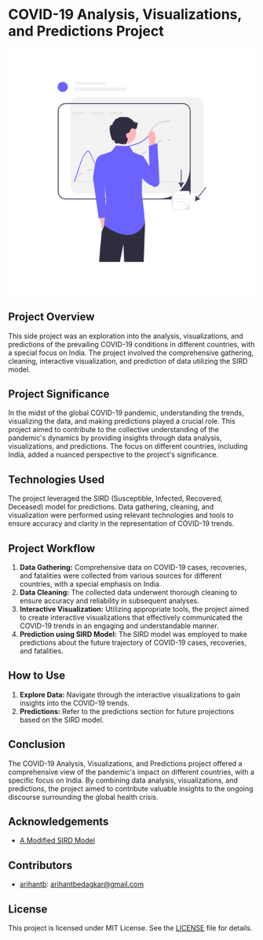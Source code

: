 # COVID-19 Analysis, Visualizations, and Predictions Project

![Header](image.png)

## Project Overview

This side project was an exploration into the analysis, visualizations, and predictions of the prevailing COVID-19 conditions in different countries, with a special focus on India. The project involved the comprehensive gathering, cleaning, interactive visualization, and prediction of data utilizing the SIRD model.

## Project Significance

In the midst of the global COVID-19 pandemic, understanding the trends, visualizing the data, and making predictions played a crucial role. This project aimed to contribute to the collective understanding of the pandemic's dynamics by providing insights through data analysis, visualizations, and predictions. The focus on different countries, including India, added a nuanced perspective to the project's significance.

## Technologies Used

The project leveraged the SIRD (Susceptible, Infected, Recovered, Deceased) model for predictions. Data gathering, cleaning, and visualization were performed using relevant technologies and tools to ensure accuracy and clarity in the representation of COVID-19 trends.

## Project Workflow

1. **Data Gathering:** Comprehensive data on COVID-19 cases, recoveries, and fatalities were collected from various sources for different countries, with a special emphasis on India.
2. **Data Cleaning:** The collected data underwent thorough cleaning to ensure accuracy and reliability in subsequent analyses.
3. **Interactive Visualization:** Utilizing appropriate tools, the project aimed to create interactive visualizations that effectively communicated the COVID-19 trends in an engaging and understandable manner.
4. **Prediction using SIRD Model:** The SIRD model was employed to make predictions about the future trajectory of COVID-19 cases, recoveries, and fatalities.

## How to Use

1. **Explore Data:** Navigate through the interactive visualizations to gain insights into the COVID-19 trends.
2. **Predictions:** Refer to the predictions section for future projections based on the SIRD model.

## Conclusion

The COVID-19 Analysis, Visualizations, and Predictions project offered a comprehensive view of the pandemic's impact on different countries, with a specific focus on India. By combining data analysis, visualizations, and predictions, the project aimed to contribute valuable insights to the ongoing discourse surrounding the global health crisis.

## Acknowledgements

- [A Modified SIRD Model](https://www.mdpi.com/2073-8994/13/4/723)

## Contributors

- [arihantb](https://github.com/arihantb): [arihantbedagkar@gmail.com](mailto:arihantbedagkar@gmail.com)

## License

This project is licensed under MIT License. See the [LICENSE](LICENSE) file for details.
